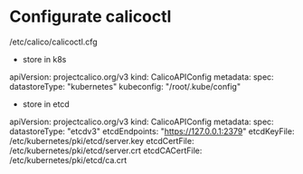 # Configurate calicoctl
/etc/calico/calicoctl.cfg
- store in  k8s

apiVersion: projectcalico.org/v3
kind: CalicoAPIConfig
metadata:
spec:
  datastoreType: "kubernetes"
  kubeconfig: "/root/.kube/config"

- store in etcd

apiVersion: projectcalico.org/v3
kind: CalicoAPIConfig
metadata:
spec:
  datastoreType: "etcdv3"
  etcdEndpoints: "https://127.0.0.1:2379"
  etcdKeyFile: /etc/kubernetes/pki/etcd/server.key
  etcdCertFile: /etc/kubernetes/pki/etcd/server.crt
  etcdCACertFile: /etc/kubernetes/pki/etcd/ca.crt
